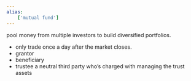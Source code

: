 ```yaml
---
alias:
    ['mutual fund']
---
```

pool money from multiple investors to build diversified portfolios. 
- only trade once a day after the market closes.
- grantor
- beneficiary
- trustee
    a neutral third party who’s charged with managing the trust assets